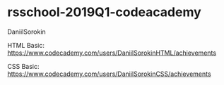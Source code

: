 # rsschool-2019Q1-codeacademy

DaniilSorokin

HTML Basic: https://www.codecademy.com/users/DaniilSorokinHTML/achievements

CSS Basic: https://www.codecademy.com/users/DaniilSorokinCSS/achievements
